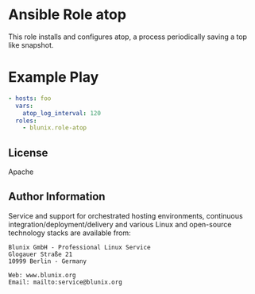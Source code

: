 Ansible Role atop
====================

This role installs and configures atop, a process periodically saving a top like snapshot.

Example Play
============

```yaml
- hosts: foo
  vars:
    atop_log_interval: 120
  roles:
    - blunix.role-atop
```

License
-------

Apache

Author Information
------------------

Service and support for orchestrated hosting environments, continuous integration/deployment/delivery and various Linux and open-source technology stacks are available from:

```
Blunix GmbH - Professional Linux Service
Glogauer Straße 21
10999 Berlin - Germany

Web: www.blunix.org
Email: mailto:service@blunix.org
```
